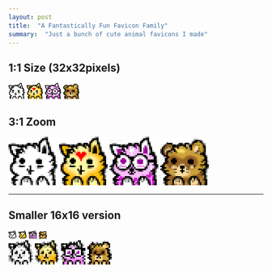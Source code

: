 ```yaml
---
layout: post
title:  "A Fantastically Fun Favicon Family"
summary:  "Just a bunch of cute animal favicons I made"
---
```



1:1 Size (32x32pixels)
----------
<img src="/images/favicons/favicon-fill.png" />
<img src="/images/favicons/favicon-emojitime.png" />
<img src="/images/favicons/favicon-megane.png" />
<img src="/images/favicons/favicon-tanuki.png" />

3:1 Zoom
----------
<img
	src="/images/favicons/favicon-fill.png"
	width="96px"
	style="image-rendering: pixelated;"
/>
<img
	src="/images/favicons/favicon-emojitime.png"
	width="96px"
	style="image-rendering: pixelated;"
/>
<img
	src="/images/favicons/favicon-megane.png"
	width="96px"
	style="image-rendering: pixelated;"
/>
<img
	src="/images/favicons/favicon-tanuki.png"
	width="96px"
	style="image-rendering: pixelated;"
/>

<hr/>

Smaller 16x16 version
----------
<img src="/images/favicons/favicon-fill-small.png" />
<img src="/images/favicons/favicon-emojitime-small.png" />
<img src="/images/favicons/favicon-megane-small.png" />
<img src="/images/favicons/favicon-tanuki-small.png" />
<br/>
<img
	src="/images/favicons/favicon-fill-small.png"
	width="48px"
	style="image-rendering: pixelated;"
/>
<img
	src="/images/favicons/favicon-emojitime-small.png"
	width="48px"
	style="image-rendering: pixelated;"
/>
<img
	src="/images/favicons/favicon-megane-small.png"
	width="48px"
	style="image-rendering: pixelated;"
/>
<img
	src="/images/favicons/favicon-tanuki-small.png"
	width="48px"
	style="image-rendering: pixelated;"
/>

